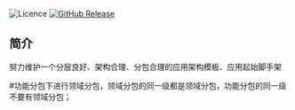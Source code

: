 ![Licence](https://img.shields.io/badge/licence-none-green.svg)
[![GitHub Release](https://img.shields.io/github/release/lihengming/spring-boot-api-project-seed.svg)](https://github.com/lihengming/spring-boot-api-project-seed/releases)
## 简介
努力维护一个分层良好、架构合理、分包合理的应用架构模板、应用起始脚手架


#功能分包下进行领域分包，领域分包的同一级都是领域分包，功能分包的同一级不要有领域分包；
